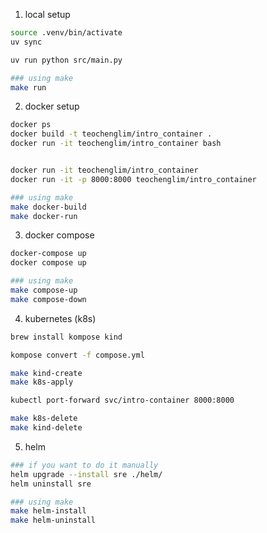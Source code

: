 1. local setup

```bash
source .venv/bin/activate
uv sync

uv run python src/main.py

### using make
make run
```

2. docker setup

```bash
docker ps
docker build -t teochenglim/intro_container .
docker run -it teochenglim/intro_container bash


docker run -it teochenglim/intro_container
docker run -it -p 8000:8000 teochenglim/intro_container

### using make
make docker-build
make docker-run
```

3. docker compose

```bash
docker-compose up
docker compose up

### using make
make compose-up
make compose-down
```

4. kubernetes (k8s)

```bash
brew install kompose kind

kompose convert -f compose.yml

make kind-create
make k8s-apply

kubectl port-forward svc/intro-container 8000:8000

make k8s-delete
make kind-delete

```

5. helm

```bash
### if you want to do it manually
helm upgrade --install sre ./helm/
helm uninstall sre

### using make
make helm-install
make helm-uninstall
```